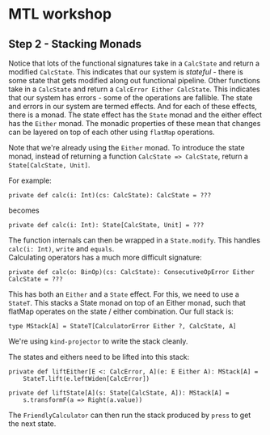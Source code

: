 # MTL workshop

## Step 2 - Stacking Monads

Notice that lots of the functional signatures take in a `CalcState` and return a modified `CalcState`.  This indicates that our system is *stateful* - there is some state that gets modified along out functional pipeline.  Other functions take in a `CalcState` and return a `CalcError Either CalcState`.  This indicates that our system has errors - some of the operations are fallible.  The state and errors in our system are termed effects.  And for each of these effects, there is a monad. The state effect has the `State` monad and the either effect has the `Either` monad.  The monadic properties of these mean that changes can be layered on top of each other using `flatMap` operations.

Note that we're already using the `Either` monad.  To introduce the state monad, instead of returning a function `CalcState => CalcState`, return a `State[CalcState, Unit]`.

For example:
```
private def calc(i: Int)(cs: CalcState): CalcState = ???
```
becomes
```
private def calc(i: Int): State[CalcState, Unit] = ???
```
The function internals can then be wrapped in a `State.modify`.  This handles `calc(i: Int)`, `write` and `equals`.  
Calculating operators has a much more difficult signature:
```
private def calc(o: BinOp)(cs: CalcState): ConsecutiveOpError Either CalcState = ???
```
This has both an `Either` and a `State` effect.  For this, we need to use a `StateT`.  This stacks a State monad on top of an Either monad, such that flatMap operates on the state / either combination.  Our full stack is:

```
type MStack[A] = StateT[CalculatorError Either ?, CalcState, A]
```
We're using `kind-projector` to write the stack cleanly.

The states and eithers need to be lifted into this stack:

```
private def liftEither[E <: CalcError, A](e: E Either A): MStack[A] = 
    StateT.lift(e.leftWiden[CalcError])

private def liftState[A](s: State[CalcState, A]): MStack[A] = 
    s.transformF(a => Right(a.value))
```

The `FriendlyCalculator` can then run the stack produced by `press` to get the next state.
